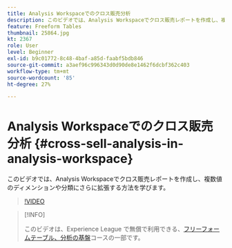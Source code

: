 ```yaml
---
title: Analysis Workspaceでのクロス販売分析
description: このビデオでは、Analysis Workspaceでクロス販売レポートを作成し、複数値のディメンションや分類にさらに拡張する方法を学びます。
feature: Freeform Tables
thumbnail: 25864.jpg
kt: 2367
role: User
level: Beginner
exl-id: b9c01772-8c48-4baf-a85d-faabf5bdb846
source-git-commit: a3aef96c996343d0d90de8e1462f6dcbf362c403
workflow-type: tm+mt
source-wordcount: '85'
ht-degree: 27%

---
```


# Analysis Workspaceでのクロス販売分析 {#cross-sell-analysis-in-analysis-workspace}

このビデオでは、Analysis Workspaceでクロス販売レポートを作成し、複数値のディメンションや分類にさらに拡張する方法を学びます。

>[!VIDEO](https://video.tv.adobe.com/v/25864/?quality=12)

>[!INFO]
>
> このビデオは、Experience League で無償で利用できる、[フリーフォームテーブル、分析の基盤](https://experienceleague.adobe.com/?recommended=Analytics-U-1-2020.3&amp;lang=ja)コースの一部です。
